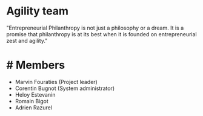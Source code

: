 # Agility team

"Entrepreneurial Philanthropy is not just a philosophy or a dream. It is a promise that philanthropy is at its best when it is founded on entrepreneurial zest and agility."

# # Members

 - Marvin Fouraties (Project leader)
 - Corentin Bugnot  (System administrator)
 - Heloy Estevanin
 - Romain Bigot
 - Adrien Razurel
